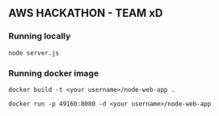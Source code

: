 ## AWS HACKATHON - TEAM xD

### Running locally
`node server.js` 

### Running docker image
`docker build -t <your username>/node-web-app .`

`docker run -p 49160:8080 -d <your username>/node-web-app`
